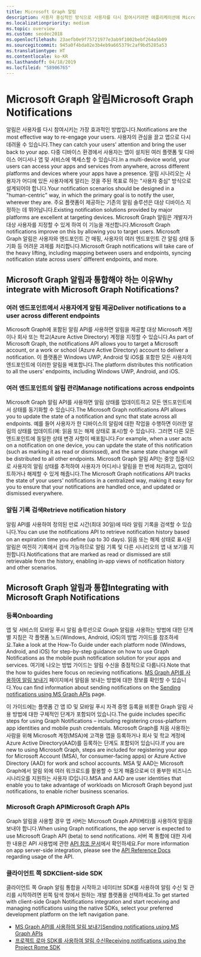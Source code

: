 ```yaml
---
title: Microsoft Graph 알림
description: 사용자 중심적인 방식으로 사용자를 다시 참여시키려면 애플리케이션에 Microsoft Graph 알림을 포함하세요.
ms.localizationpriority: medium
ms.topic: overview
ms.custom: seodec2018
ms.openlocfilehash: 23aefb0e9f75721977e3ab9f1002bebf264a5b09
ms.sourcegitcommit: 945a0f4bda02e3b4eb9a665379c2af9bd5285a53
ms.translationtype: HT
ms.contentlocale: ko-KR
ms.lasthandoff: 04/18/2019
ms.locfileid: "58906765"
---
```

# <a name="microsoft-graph-notifications"></a><span data-ttu-id="faed1-103">Microsoft Graph 알림</span><span class="sxs-lookup"><span data-stu-id="faed1-103">Microsoft Graph Notifications</span></span>
<span data-ttu-id="faed1-104">알림은 사용자를 다시 참여시키는 가장 효과적인 방법입니다.</span><span class="sxs-lookup"><span data-stu-id="faed1-104">Notifications are the most effective way to re-engage your users.</span></span> <span data-ttu-id="faed1-105">사용자의 관심을 끌고 앱으로 다시 데려올 수 있습니다.</span><span class="sxs-lookup"><span data-stu-id="faed1-105">They can catch your users' attention and bring the user back to your app.</span></span> <span data-ttu-id="faed1-106">다중 디바이스 환경에서 사용자는 앱이 설치된 여러 플랫폼 및 디바이스 어디서나 앱 및 서비스에 액세스할 수 있습니다.</span><span class="sxs-lookup"><span data-stu-id="faed1-106">In a multi-device world, your users can access your apps and services from anywhere, across different platforms and devices where your apps have a presence.</span></span>
<span data-ttu-id="faed1-107">알림 시나리오는 사용자가 어디에 있든 사용자에게 알리는 것을 주된 목표로 하는 "사용자 중심" 방식으로 설계되어야 합니다.</span><span class="sxs-lookup"><span data-stu-id="faed1-107">Your notification scenarios should be designed in a "human-centric" way, in which the primary goal is to notify the user, wherever they are.</span></span> <span data-ttu-id="faed1-108">주요 플랫폼이 제공하는 기존의 알림 솔루션은 대상 디바이스 지정하는 데 뛰어납니다.</span><span class="sxs-lookup"><span data-stu-id="faed1-108">Existing notification solutions provided by major platforms are excellent at targeting devices.</span></span> <span data-ttu-id="faed1-109">Microsoft Graph 알림은 개발자가 대상 사용자를 지정할 수 있게 하여 이 기능을 개선합니다.</span><span class="sxs-lookup"><span data-stu-id="faed1-109">Microsoft Graph notifications improve on this by allowing you to target users.</span></span> <span data-ttu-id="faed1-110">Microsoft Graph 알림은 사용자와 엔드포인트 간 매핑, 사용자의 여러 엔드포인트 간 알림 상태 동기화 등 어려운 과제를 처리합니다.</span><span class="sxs-lookup"><span data-stu-id="faed1-110">Microsoft Graph notifications will take care of the heavy lifting, including mapping between users and endpoints, syncing notification state across users' different endpoints, and more.</span></span>

## <a name="why-integrate-with-microsoft-graph-notifications"></a><span data-ttu-id="faed1-111">Microsoft Graph 알림과 통합해야 하는 이유</span><span class="sxs-lookup"><span data-stu-id="faed1-111">Why integrate with Microsoft Graph Notifications?</span></span>

### <a name="deliver-notifications-to-a-user-across-different-endpoints"></a><span data-ttu-id="faed1-112">여러 엔드포인트에서 사용자에게 알림 제공</span><span class="sxs-lookup"><span data-stu-id="faed1-112">Deliver notifications to a user across different endpoints</span></span>
<span data-ttu-id="faed1-113">Microsoft Graph에 포함된 알림 API를 사용하면 알림을 제공할 대상 Microsoft 계정이나 회사 또는 학교(Azure Active Directory) 계정을 지정할 수 있습니다.</span><span class="sxs-lookup"><span data-stu-id="faed1-113">As part of Microsoft Graph, the notifications API allows you to target a Microsoft account, or a work or school (Azure Active Directory) account to deliver a notification.</span></span> <span data-ttu-id="faed1-114">이 플랫폼은 Windows UWP, Android 및 iOS를 포함한 모든 사용자의 엔드포인트에 이러한 알림을 배포합니다.</span><span class="sxs-lookup"><span data-stu-id="faed1-114">The platform distributes this notification to all the users' endpoints, including Windows UWP, Android, and iOS.</span></span>

### <a name="manage-notifications-across-endpoints"></a><span data-ttu-id="faed1-115">여러 엔드포인트의 알림 관리</span><span class="sxs-lookup"><span data-stu-id="faed1-115">Manage notifications across endpoints</span></span>
<span data-ttu-id="faed1-116">Microsoft Graph 알림 API를 사용하면 알림 상태를 업데이트하고 모든 엔드포인트에서 상태를 동기화할 수 있습니다.</span><span class="sxs-lookup"><span data-stu-id="faed1-116">The Microsoft Graph notifications API allows you to update the state of a notification and sync that state across all endpoints.</span></span> <span data-ttu-id="faed1-117">예를 들어 사용자가 한 디바이스의 알림에 대한 작업을 수행하면 이러한 알림의 상태를 업데이트(예: 읽음 또는 해제 상태로 표시)할 수 있습니다. 그러면 다른 모든 엔드포인트에 동일한 상태 변경 사항이 배포됩니다.</span><span class="sxs-lookup"><span data-stu-id="faed1-117">For example, when a user acts on a notification on one device, you can update the state of this notification (such as marking it as read or dismissed), and the same state change will be distributed to all other endpoints.</span></span> <span data-ttu-id="faed1-118">Microsoft Graph 알림 API는 중앙 집중식으로 사용자의 알림 상태를 추적하여 사용자가 어디서나 알림을 한 번에 처리하고, 업데이트하거나 해제할 수 있게 해줍니다.</span><span class="sxs-lookup"><span data-stu-id="faed1-118">The Microsoft Graph notifications API tracks the state of your users' notifications in a centralized way, making it easy for you to ensure that your notifications are handled once, and updated or dismissed everywhere.</span></span>

### <a name="retrieve-notification-history"></a><span data-ttu-id="faed1-119">알림 기록 검색</span><span class="sxs-lookup"><span data-stu-id="faed1-119">Retrieve notification history</span></span>
<span data-ttu-id="faed1-120">알림 API를 사용하여 정의된 만료 시간(최대 30일)에 따라 알림 기록을 검색할 수 있습니다.</span><span class="sxs-lookup"><span data-stu-id="faed1-120">You can use the notifications API to retrieve notification history based on an expiration time you define (up to 30 days).</span></span> <span data-ttu-id="faed1-121">읽음 또는 해제 상태로 표시된 알림은 여전히 기록에서 검색 가능하므로 알림 기록 및 다른 시나리오의 앱 내 보기를 지원합니다.</span><span class="sxs-lookup"><span data-stu-id="faed1-121">Notifications that are marked as read or dismissed are still retrievable from the history, enabling in-app views of notification history and other scenarios.</span></span>

## <a name="integrating-with-microsoft-graph-notifications"></a><span data-ttu-id="faed1-122">Microsoft Graph 알림과 통합</span><span class="sxs-lookup"><span data-stu-id="faed1-122">Integrating with Microsoft Graph Notifications</span></span>

### <a name="onboarding"></a><span data-ttu-id="faed1-123">등록</span><span class="sxs-lookup"><span data-stu-id="faed1-123">Onboarding</span></span>
<span data-ttu-id="faed1-124">앱 및 서비스의 모바일 푸시 알림 솔루션으로 Graph 알림을 사용하는 방법에 대한 단계별 지침은 각 플랫폼 노드(Windows, Android, iOS)의 방법 가이드를 참조하세요.</span><span class="sxs-lookup"><span data-stu-id="faed1-124">Take a look at the How-To Guide under each platform node (Windows, Android, and iOS) for step-by-step guidance on how to use Graph Notifications as the mobile push notification solution for your apps and services.</span></span> <span data-ttu-id="faed1-125">여기에 나오는 방법 가이드는 알림 수신을 중점적으로 다룹니다.</span><span class="sxs-lookup"><span data-stu-id="faed1-125">Note that the how to guides here focus on recieving notifications.</span></span> <span data-ttu-id="faed1-126">[MS Graph API를 사용하여 알림 보내기](sending-notifications.md) 페이지에서 알림을 보내는 방법에 대한 정보를 확인할 수 있습니다.</span><span class="sxs-lookup"><span data-stu-id="faed1-126">You can find information about sending notifications on the [Sending notifications using MS Graph APIs](sending-notifications.md) page.</span></span>

<span data-ttu-id="faed1-127">이 가이드에는 플랫폼 간 앱 ID 및 모바일 푸시 자격 증명 등록을 비롯한 Graph 알림 사용 방법에 대한 구체적인 단계가 포함되어 있습니다.</span><span class="sxs-lookup"><span data-stu-id="faed1-127">The guide includes specific steps for using Graph Notifications – including registering cross-platform app identities and mobile push credentials.</span></span> <span data-ttu-id="faed1-128">Microsoft Graph를 처음 사용하는 사람을 위해 Microsoft 계정(MSA)에 고객용 앱을 등록하거나 회사 및 학교 계정에 Azure Active Directory(AAD)를 등록하는 단계도 포함되어 있습니다.</span><span class="sxs-lookup"><span data-stu-id="faed1-128">If you are new to using Microsoft Graph, steps are included for registering your app for Microsoft Account (MSA), for consumer-facing apps) or Azure Active Directory (AAD) for work and school accounts.</span></span> <span data-ttu-id="faed1-129">MSA 및 AAD는 Microsoft Graph에서 알림 외에 여러 워크로드를 활용할 수 있게 해줌으로써 더 풍부한 비즈니스 시나리오를 지원하는 사용자 ID입니다.</span><span class="sxs-lookup"><span data-stu-id="faed1-129">MSA and AAD are user identities that enable you to take advantage of workloads on Microsoft Graph beyond just notifications, to enable richer business scenarios.</span></span> 

### <a name="microsoft-graph-apis"></a><span data-ttu-id="faed1-130">Microsoft Graph API</span><span class="sxs-lookup"><span data-stu-id="faed1-130">Microsoft Graph APIs</span></span>
<span data-ttu-id="faed1-131">Graph 알림을 사용할 경우 앱 서버는 Microsoft Graph API(베타)를 사용하여 알림을 보내야 합니다.</span><span class="sxs-lookup"><span data-stu-id="faed1-131">When using Graph notifications, the app server is expected to use Microsoft Graph API (beta) to send notifications.</span></span> <span data-ttu-id="faed1-132">서버 쪽 통합에 대한 자세한 내용은 API 사용법에 관한 [API 참조 문서](https://developer.microsoft.com/graph/docs/api-reference/beta/resources/notifications-api-overview)에서 확인하세요.</span><span class="sxs-lookup"><span data-stu-id="faed1-132">For more information on app server-side integration, please see the [API Reference Docs](https://developer.microsoft.com/graph/docs/api-reference/beta/resources/notifications-api-overview) regarding usage of the API.</span></span> 

### <a name="client-side-sdk"></a><span data-ttu-id="faed1-133">클라이언트 쪽 SDK</span><span class="sxs-lookup"><span data-stu-id="faed1-133">Client-side SDK</span></span>
<span data-ttu-id="faed1-134">클라이언트 쪽 Graph 알림 통합을 시작하고 네이티브 SDK를 사용하여 알림 수신 및 관리를 시작하려면 왼쪽 탐색 창에서 원하는 개발 플랫폼을 선택하세요.</span><span class="sxs-lookup"><span data-stu-id="faed1-134">To get started with client-side Graph Notifications integration and start receiving and managing notifications using the native SDKs, select your preferred development platform on the left navigation pane.</span></span> 

* [<span data-ttu-id="faed1-135">MS Graph API를 사용하여 알림 보내기</span><span class="sxs-lookup"><span data-stu-id="faed1-135">Sending notifications using MS Graph APIs</span></span>](sending-notifications.md)
* [<span data-ttu-id="faed1-136">프로젝트 로마 SDK를 사용하여 알림 수신</span><span class="sxs-lookup"><span data-stu-id="faed1-136">Receiving notifications using the Project Rome SDK</span></span>](receiving-notifications.md)
